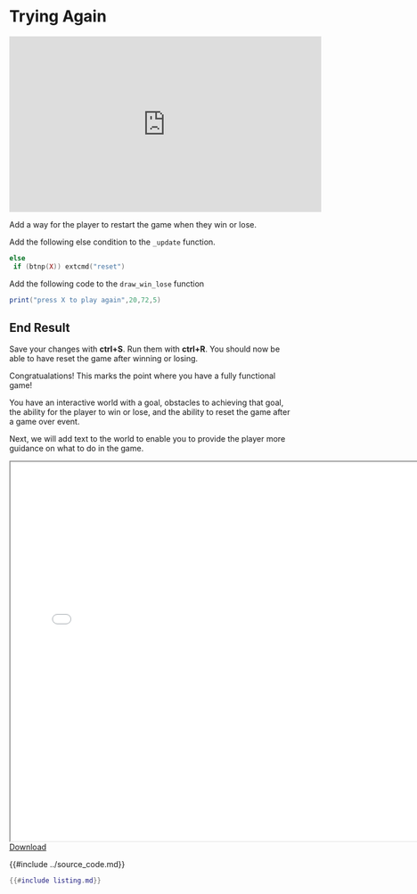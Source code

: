 # Trying Again

<iframe width="560" height="315" src="https://www.youtube.com/embed/2UDThoTpxOY" title="YouTube video player" frameborder="0" allow="accelerometer; autoplay; clipboard-write; encrypted-media; gyroscope; picture-in-picture" allowfullscreen></iframe>

Add a way for the player to restart the game when they win or lose.

Add the following else condition to the `_update` function.

```lua
else
 if (btnp(X)) extcmd("reset")
```

Add the following code to the `draw_win_lose` function

```lua
print("press X to play again",20,72,5)
```

## End Result

Save your changes with **ctrl+S**. Run them with **ctrl+R**. You should now be able
to have reset the game after winning or losing.

Congratualations! This marks the point where you have a fully functional game!

You have an interactive world with a goal, obstacles to achieving that goal, the
ability for the player to win or lose, and the ability to reset the game after
a game over event.

Next, we will add text to the world to enable you to provide the player more
guidance on what to do in the game.

<iframe width="750px" height="680px" src="./adventuregame_step_10.html"></iframe>
<a href="./adventuregame_step_10.p8.png" target="_blank">Download</a>

{{#include ../source_code.md}}
```lua
{{#include listing.md}}
```
